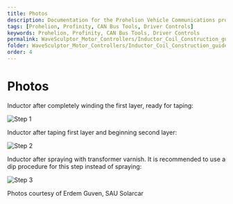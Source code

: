 ```yaml
---
title: Photos
description: Documentation for the Prohelion Vehicle Communications protocol
tags: [Prohelion, Profinity, CAN Bus Tools, Driver Controls]
keywords: Prohelion, Profinity, CAN Bus Tools, Driver Controls
permalink: WaveSculptor_Motor_Controllers/Inductor_Coil_Construction_guide/Photos.html
folder: WaveSculptor_Motor_Controllers/Inductor_Coil_Construction_guide
order: 4
---
```


# Photos

Inductor after completely winding the first layer, ready for taping:

![Step 1]({{site.dox.baseurl}}/images/Inductors_construction_guide/ready_for_taping.jpg)

Inductor after taping first layer and beginning second layer:

![Step 2]({{site.dox.baseurl}}/images/Inductors_construction_guide/beginning_second_layer.jpg)

Inductor after spraying with transformer varnish.  It is recommended to use a dip procedure for this step instead of spraying:

![Step 3]({{site.dox.baseurl}}/images/Inductors_construction_guide/after_spraying.jpg)

Photos courtesy of Erdem Guven, SAU Solarcar


